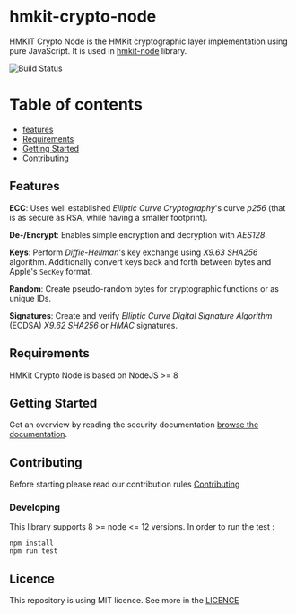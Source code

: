 # hmkit-crypto-node
HMKIT Crypto Node is the HMKit cryptographic layer implementation using pure JavaScript. It is used in [hmkit-node](https://github.com/highmobility/hmkit-node) library.



![Build Status](https://github.com/highmobility/hmkit-crypto-node/workflows/Node%20CI/badge.svg)



# Table of contents
* [features](#features)
* [Requirements](#requirements)
* [Getting Started](#getting-started)
* [Contributing](#contributing)


## Features

**ECC**: Uses well established *Elliptic Curve Cryptography*'s curve *p256* (that is as secure as RSA, while having a smaller footprint).

**De-/Encrypt**: Enables simple encryption and decryption with *AES128*.

**Keys**: Perform *Diffie-Hellman*'s key exchange using *X9.63 SHA256* algorithm. Additionally
convert keys back and forth between bytes and Apple's `SecKey` format.

**Random**: Create pseudo-random bytes for cryptographic functions or as unique IDs.

**Signatures**: Create and verify *Elliptic Curve Digital Signature Algorithm* (ECDSA) *X9.62 SHA256* or *HMAC* signatures.


## Requirements

HMKit Crypto Node is based on NodeJS >= 8

## Getting Started

Get an overview by reading the security documentation [browse the documentation](https://high-mobility.com/learn/documentation/security/overview/).

## Contributing

Before starting please read our contribution rules [Contributing](CONTRIBUTING.md)

### Developing

This library supports 8 >= node <= 12 versions. In order to run the test :

```
npm install
npm run test
```

## Licence
This repository is using MIT licence. See more in the [LICENCE](LICENCE.md)
